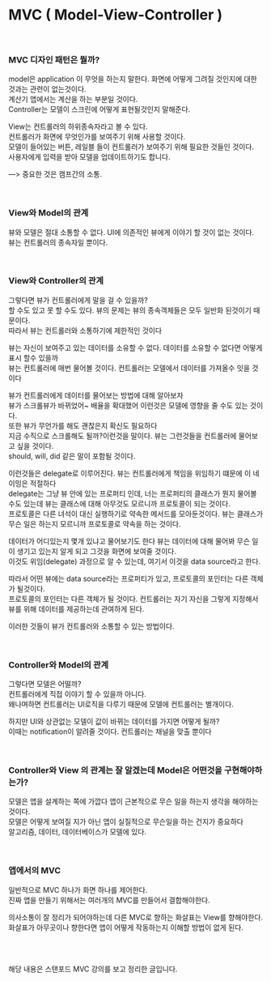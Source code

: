 
# MVC ( Model-View-Controller ) 

<br/>

### MVC 디자인 패턴은 뭘까?

model은 application 이 무엇을 하는지 말한다. 화면에 어떻게 그려질 것인지에 대한 것과는 관련이 없는것이다.  
계산기 앱에서는 계산을 하는 부분일 것이다.  
Controller는 모델이 스크린에 어떻게 표현될것인지 말해준다.   

View는 컨트롤러의 하위종속자라고 볼 수 있다.  
컨트롤러가 화면에 무엇인가를 보여주기 위해 사용할 것이다.  
모델이 들어있는 버튼, 레일블 들이 컨트롤러가 보여주기 위해 필요한 것들인 것이다.  
사용자에게 입력을 받아 모델을 업데이트하기도 합니다.  

—> 중요한 것은 캠프간의 소통. 

<br/>

### View와 Model의 관계

뷰와 모델은 절대 소통할 수 없다. UI에 의존적인 뷰에게 이야기 할 것이 없는 것이다.  
뷰는 컨트롤러의 종속자일 뿐이다.  

<br/>

### View와 Controller의 관계

그렇다면 뷰가 컨트롤러에게 말을 걸 수 있을까?  
할 수도 있고 못 할 수도 있다. 뷰의 문제는 뷰의 종속객체들은 모두 일반화 된것이기 때문이다.  
따라서 뷰는 컨트롤러와 소통하기에 제한적인 것이다  

뷰는 자신이 보여주고 있는 데이터를 소유할 수 없다.
데이터를 소유할 수 없다면 어떻게 표시 할수 있을까  
뷰는 컨트롤러에 매번 물어볼 것이다. 컨트롤러는 모델에서 데이터를 가져올수 잇을 것이다  

뷰가 컨트롤러에게 데이터를 물어보는 방법에 대해 알아보자  
뷰가 스크롤뷰가 바뀌었어~ 배율을 확대했어 이런것은 모델에 영향을 줄 수도 있는 것이다.  
또한 뷰가 무언가를 해도 괜찮은지 확신도 필요하다  
지금 수직으로 스크롤해도 될까?이런것을 말이다. 뷰는 그런것들을 컨트롤러에 물어보고 싶을 것이다.  
should, will, did 같은 말이 포함될 것이다.   

이런것들은 delegate로 이루어진다. 뷰는 컨트롤러에게 책임을 위임하기 떄문에 이 네이밍은 적절하다  
delegate는 그냥 뷰 안에 있는 프로퍼티 인데, 너는 프로퍼티의 클래스가 뭔지 물어볼 수도 있는데 뷰는 클래스에 대해 아무것도 모르니까 프로토콜이 되는 것이다.  
프로토콜은 다른 녀석이 대신 실행하기로 약속한 메서드를 모아둔것이다. 뷰는 클래스가 무슨 일은 하는지 모르니까 프로토콜로 약속을 하는 것이다.  

데이터가 어디있는지 몇개 있냐고 물어보기도 한다 뷰는 데이터에 대해 물어봐
무슨 일이 생기고 있는지 알게 되고 그것을 화면에 보여줄 것이다.  
이것도 위임(delegate) 과정으로 알 수 있는데, 여기서 이것을 data source라고 한다.

따라서 어떤 뷰에는 data source라는 프로퍼티가 있고, 프로토콜의 포인터는 다른 객체가 될것이다.  
프로토콜의 포인터는 다른 객체가 될 것이다. 컨트롤러는 자기 자신을 그렇게 지정해서 뷰를 위해 데이터를 제공하는데 관여하게 된다.

이러한 것들이 뷰가 컨트롤러와 소통할 수 있는 방법이다.

<br/>

### Controller와 Model의 관계

그렇다면 모델은 어떨까?  
컨트롤러에게 직접 이야기 할 수 있을까 아니다.  
왜나며하면 컨트롤러는 UI로직을 다루기 때문에 모델에 컨트롤러는 별개이다.

하지만 UI와 상관없는 모델이 값이 바뀌는 데이터를 가지면 어떻게 될까?  
이때는 notification이 알려줄 것이다. 컨트롤러는 채널을 맞출 뿐이다

<br/>

### Controller와 View 의 관계는 잘 알겠는데 Model은 어떤것을 구현해야하는가?

모델은 앱을 설계하는 쪽에 가깝다 앱이 근본적으로 무슨 일을 하는지 생각을 해야하는 것이다.  
모델은 어떻게 보여질 지가 아닌 앱이 실질적으로 무슨일을 하는 건지가 중요하다  
알고리즘, 데이터, 데이터베이스가 모델에 있다.

<br/>

### 앱에서의 MVC

일반적으로 MVC 하나가 화면 하나를 제어한다.   
진짜 앱을 만들기 위해서는 여러개의 MVC를 만들어서 결합해야한다.   

의사소통이 잘 정리가 되어야하는데 다른 MVC로 향하는 화살표는 View를 향해야한다.  
화살표가 아무곳이나 향한다면 앱이 어떻게 작동하는지 이해할 방법이 없게 된다.


<br/>
<br/>

해당 내용은 스탠포드 MVC 강의를 보고 정리한 글입니다.
